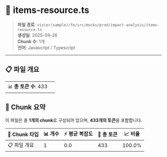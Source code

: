 # 📄 items-resource.ts

> **파일 경로**: `vizier(sample)/fe/src/mocks/prod/impact-analysis/items-resource.ts`  
> **생성일**: 2025-09-26  
> **Chunk 수**: 1개  
> **언어**: Javascript / Typescript
---


## 📋 파일 개요

| | |
|--|--|
| 📊 **총 토큰 수**: 433 |  |






## 🧩 Chunk 요약

이 파일은 총 **1개의 chunk**로 구성되어 있으며, **433개의 토큰**을 포함합니다.

| 🧩 Chunk 타입 | 📊 개수 | ⚡ 평균 복잡도 | 📝 총 토큰 | 📈 비율 |
|---------------|--------|-------------|----------|--------|
| 📋 파일 개요 | 1 | 0.0 | 433 | 100.0% |

